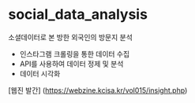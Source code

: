 # social_data_analysis
소셜데이터로 본 방한 외국인의 방문지 분석

- 인스타그램 크롤링을 통한 데이터 수집
- API를 사용하여 데이터 정제 및 분석
- 데이터 시각화

[웹진 발간] (https://webzine.kcisa.kr/vol015/insight.php)
